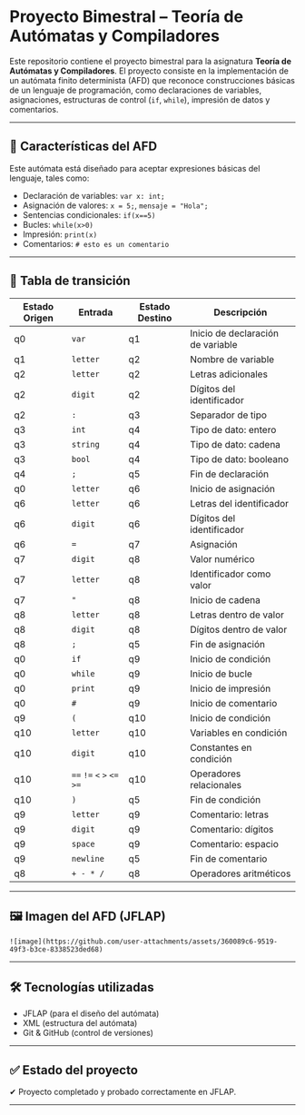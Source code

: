 # Proyecto Bimestral – Teoría de Autómatas y Compiladores

Este repositorio contiene el proyecto bimestral para la asignatura **Teoría de Autómatas y Compiladores**. El proyecto consiste en la implementación de un autómata finito determinista (AFD) que reconoce construcciones básicas de un lenguaje de programación, como declaraciones de variables, asignaciones, estructuras de control (`if`, `while`), impresión de datos y comentarios.

---

## 📌 Características del AFD

Este autómata está diseñado para aceptar expresiones básicas del lenguaje, tales como:

* Declaración de variables: `var x: int;`
* Asignación de valores: `x = 5;`, `mensaje = "Hola";`
* Sentencias condicionales: `if(x==5)`
* Bucles: `while(x>0)`
* Impresión: `print(x)`
* Comentarios: `# esto es un comentario`

---

## 📄 Tabla de transición

| Estado Origen | Entrada                     | Estado Destino | Descripción                       |
| ------------- | --------------------------- | -------------- | --------------------------------- |
| q0            | `var`                       | q1             | Inicio de declaración de variable |
| q1            | `letter`                    | q2             | Nombre de variable                |
| q2            | `letter`                    | q2             | Letras adicionales                |
| q2            | `digit`                     | q2             | Dígitos del identificador         |
| q2            | `:`                         | q3             | Separador de tipo                 |
| q3            | `int`                       | q4             | Tipo de dato: entero              |
| q3            | `string`                    | q4             | Tipo de dato: cadena              |
| q3            | `bool`                      | q4             | Tipo de dato: booleano            |
| q4            | `;`                         | q5             | Fin de declaración                |
| q0            | `letter`                    | q6             | Inicio de asignación              |
| q6            | `letter`                    | q6             | Letras del identificador          |
| q6            | `digit`                     | q6             | Dígitos del identificador         |
| q6            | `=`                         | q7             | Asignación                        |
| q7            | `digit`                     | q8             | Valor numérico                    |
| q7            | `letter`                    | q8             | Identificador como valor          |
| q7            | `"`                         | q8             | Inicio de cadena                  |
| q8            | `letter`                    | q8             | Letras dentro de valor            |
| q8            | `digit`                     | q8             | Dígitos dentro de valor           |
| q8            | `;`                         | q5             | Fin de asignación                 |
| q0            | `if`                        | q9             | Inicio de condición               |
| q0            | `while`                     | q9             | Inicio de bucle                   |
| q0            | `print`                     | q9             | Inicio de impresión               |
| q0            | `#`                         | q9             | Inicio de comentario              |
| q9            | `(`                         | q10            | Inicio de condición               |
| q10           | `letter`                    | q10            | Variables en condición            |
| q10           | `digit`                     | q10            | Constantes en condición           |
| q10           | `==` `!=` `<` `>` `<=` `>=` | q10            | Operadores relacionales           |
| q10           | `)`                         | q5             | Fin de condición                  |
| q9            | `letter`                    | q9             | Comentario: letras                |
| q9            | `digit`                     | q9             | Comentario: dígitos               |
| q9            | `space`                     | q9             | Comentario: espacio               |
| q9            | `newline`                   | q5             | Fin de comentario                 |
| q8            | `+ - * /`                   | q8             | Operadores aritméticos            |

---

## 🖼 Imagen del AFD (JFLAP)

```
![image](https://github.com/user-attachments/assets/360089c6-9519-49f3-b3ce-8338523ded68)

```

---

## 🛠 Tecnologías utilizadas

* JFLAP (para el diseño del autómata)
* XML (estructura del autómata)
* Git & GitHub (control de versiones)

---

## ✅ Estado del proyecto

✔ Proyecto completado y probado correctamente en JFLAP.

---
